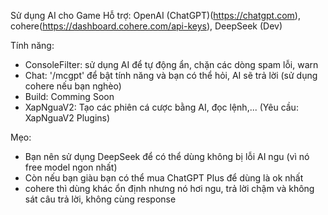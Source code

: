Sử dụng AI cho Game
Hỗ trợ: OpenAI (ChatGPT)(https://chatgpt.com), cohere(https://dashboard.cohere.com/api-keys), DeepSeek (Dev)

Tính năng:
- ConsoleFilter: sử dụng AI để tự động ẩn, chặn các dòng spam lỗi, warn
- Chat: '/mcgpt' để bật tính năng và bạn có thể hỏi, AI sẽ trả lời (sử dụng cohere nếu bạn nghèo)
- Build: Comming Soon
- XapNguaV2: Tạo các phiên cá cược bằng AI, đọc lệnh,... (Yêu cầu: XapNguaV2 Plugins)

Mẹo:
- Bạn nên sử dụng DeepSeek để có thể dùng không bị lỗi AI ngu (vì nó free model ngon nhất)
- Còn nếu bạn giàu bạn có thể mua ChatGPT Plus để dùng là ok nhất
- cohere thì dùng khác ổn định nhưng nó hơi ngu, trả lời chậm và không sát câu trả lời, không cùng response
